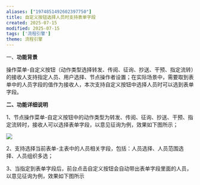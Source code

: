 ```yaml
---
aliases: ["1974851492602397750"]
title: 自定义按钮选择人员时支持表单字段
created: 2025-07-15
modified: 2025-07-15
tags: ['流程引擎']
theme: 流程引擎
---
```


一、**功能背景**

操作菜单-自定义按钮（动作类型选择转发、传阅、征询、抄送、干预、指定流转）的接收人支持指定人员、用户选择、节点操作者设置；在实际场景中，需要取到表单中的人员字段的值作为接收人，本次支持自定义按钮中选择人员时可以选到表单字段。

**二、功能详细说明**

1、节点操作菜单-自定义按钮中的动作类型为转发、传阅、征询、抄送、干预、指定流转时，接收人可以选择表单字段，以意见征询为例，效果如下图所示；

![](https://myhelpdoc.oss-cn-heyuan.aliyuncs.com/mdimages/64c61e04c3e72646697d574a30d04fa8.jpg)

2、支持选择当前表单-主表中的人员相关字段，包括：人员选择、人员范围选择、人员组织多选；

3、当指定到表单字段后，前台点击自定义按钮会自动带出表单字段里面的人员，以意见征询为例，效果如下图所示

